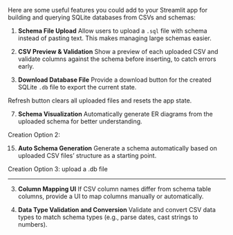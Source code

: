 Here are some useful features you could add to your Streamlit app for building and querying SQLite databases from CSVs and schemas:

1. **Schema File Upload**
   Allow users to upload a `.sql` file with schema instead of pasting text. This makes managing large schemas easier.

2. **CSV Preview & Validation**
   Show a preview of each uploaded CSV and validate columns against the schema before inserting, to catch errors early.

5. **Download Database File**
   Provide a download button for the created SQLite `.db` file to export the current state.

Refresh button clears all uploaded files and resets the app state.

7.  **Schema Visualization**
    Automatically generate ER diagrams from the uploaded schema for better understanding.


Creation Option 2: 

15. **Auto Schema Generation**
    Generate a schema automatically based on uploaded CSV files’ structure as a starting point.

Creation Option 3:
upload a .db file


---------------------------

3. **Column Mapping UI**
   If CSV column names differ from schema table columns, provide a UI to map columns manually or automatically.

4. **Data Type Validation and Conversion**
   Validate and convert CSV data types to match schema types (e.g., parse dates, cast strings to numbers).
